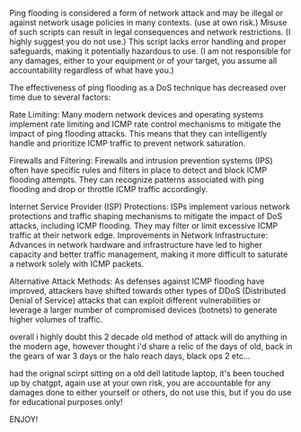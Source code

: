 Ping flooding is considered a form of network attack and may be illegal or against network usage policies in many contexts. (use at own risk.)
Misuse of such scripts can result in legal consequences and network restrictions. (I highly suggest you do not use.)
This script lacks error handling and proper safeguards, making it potentially hazardous to use. (I am not responsible for any damages, either to your equipment or of your target, you assume all accountability regardless of what have you.)

The effectiveness of ping flooding as a DoS technique has decreased over time due to several factors:

Rate Limiting: Many modern network devices and operating systems implement rate limiting and ICMP rate control mechanisms to mitigate the impact of ping flooding attacks. This means that they can intelligently handle and prioritize ICMP traffic to prevent network saturation.

Firewalls and Filtering: Firewalls and intrusion prevention systems (IPS) often have specific rules and filters in place to detect and block ICMP flooding attempts. They can recognize patterns associated with ping flooding and drop or throttle ICMP traffic accordingly.

Internet Service Provider (ISP) Protections: ISPs implement various network protections and traffic shaping mechanisms to mitigate the impact of DoS attacks, including ICMP flooding. They may filter or limit excessive ICMP traffic at their network edge.
Improvements in Network Infrastructure: Advances in network hardware and infrastructure have led to higher capacity and better traffic management, making it more difficult to saturate a network solely with ICMP packets.

Alternative Attack Methods: As defenses against ICMP flooding have improved, attackers have shifted towards other types of DDoS (Distributed Denial of Service) attacks that can exploit different vulnerabilities or leverage a larger number of compromised devices (botnets) to generate higher volumes of traffic.

overall i highly doubt this 2 decade old method of attack will do anything in the modern age, however thought i'd share a relic of the days of old, back in the gears of war 3 days or the halo reach days, black ops 2 etc...

had the orignal scirpt sitting on a old dell latitude laptop, it's been touched up by chatgpt, again use at your own risk, you are accountable for any damages done to either yourself or others, do not use this, but if you do use for educational purposes only! 

ENJOY!
